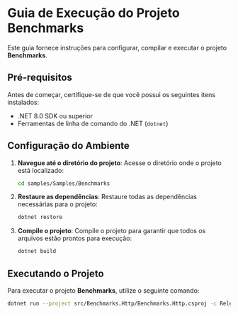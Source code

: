 # Guia de Execução do Projeto Benchmarks

Este guia fornece instruções para configurar, compilar e executar o projeto **Benchmarks**.

## Pré-requisitos

Antes de começar, certifique-se de que você possui os seguintes itens instalados:

- .NET 8.0 SDK ou superior
- Ferramentas de linha de comando do .NET (`dotnet`)

## Configuração do Ambiente

1. **Navegue até o diretório do projeto**:
   Acesse o diretório onde o projeto está localizado:

   ```sh
   cd samples/Samples/Benchmarks
   ```

2. **Restaure as dependências**:
   Restaure todas as dependências necessárias para o projeto:

   ```sh
   dotnet restore
   ```

3. **Compile o projeto**:
   Compile o projeto para garantir que todos os arquivos estão prontos para execução:

   ```sh
   dotnet build
   ```

## Executando o Projeto

Para executar o projeto **Benchmarks**, utilize o seguinte comando:

```sh
dotnet run --project src/Benchmarks.Http/Benchmarks.Http.csproj -c Release
```
